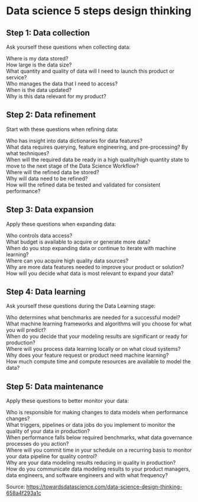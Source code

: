 # Data science 5 steps design thinking

## Step 1: Data collection

Ask yourself these questions when collecting data:

Where is my data stored?  <br/>
How large is the data size?<br/>
What quantity and quality of data will I need to launch this product or service?<br/>
Who manages the data that I need to access?<br/>
When is the data updated?<br/>
Why is this data relevant for my product?<br/>

## Step 2: Data refinement

Start with these questions when refining data:

Who has insight into data dictionaries for data features?<br/>
What data requires querying, feature engineering, and pre-processing? By what techniques?<br/>
When will the required data be ready in a high quality/high quantity state to move to the next stage of the Data Science Workflow?<br/>
Where will the refined data be stored?<br/>
Why will data need to be refined?<br/>
How will the refined data be tested and validated for consistent performance?<br/>

## Step 3: Data expansion 

Apply these questions when expanding data:

Who controls data access?<br/>
What budget is available to acquire or generate more data?<br/>
When do you stop expanding data or continue to iterate with machine learning?<br/>
Where can you acquire high quality data sources?<br/>
Why are more data features needed to improve your product or solution?<br/>
How will you decide what data is most relevant to expand your data?<br/>

## Step 4: Data learning 

Ask yourself these questions during the Data Learning stage:

Who determines what benchmarks are needed for a successful model?<br/>
What machine learning frameworks and algorithms will you choose for what you will predict?<br/>
When do you decide that your modeling results are significant or ready for production?<br/>
Where will you process data learning locally or on what cloud systems?<br/>
Why does your feature request or product need machine learning?<br/>
How much compute time and compute resources are available to model the data?<br/>

## Step 5: Data maintenance

Apply these questions to better monitor your data:

Who is responsible for making changes to data models when performance changes?<br/>
What triggers, pipelines or data jobs do you implement to monitor the quality of your data in production?<br/>
When performance falls below required benchmarks, what data governance processes do you action?<br/>
Where will you commit time in your schedule on a recurring basis to monitor your data pipeline for quality control?<br/>
Why are your data modeling results reducing in quality in production?<br/>
How do you communicate data modeling results to your product managers, data engineers, and software engineers and with what frequency?<br/>

Source: https://towardsdatascience.com/data-science-design-thinking-658a4f293a1c
